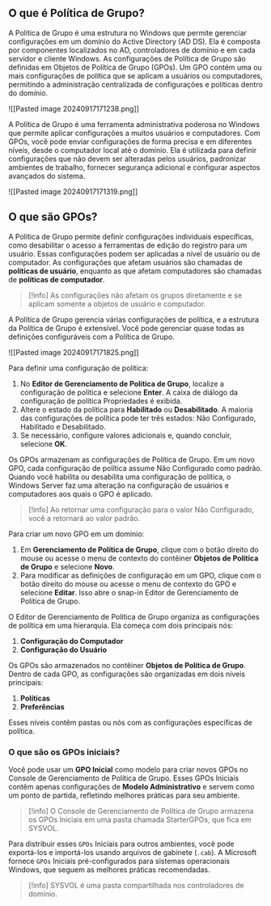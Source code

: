 ## O que é Política de Grupo?
A Política de Grupo é uma estrutura no Windows que permite gerenciar configurações em um domínio do Active Directory (AD DS). Ela é composta por componentes localizados no AD, controladores de domínio e em cada servidor e cliente Windows. As configurações de Política de Grupo são definidas em Objetos de Política de Grupo (GPOs). Um GPO contém uma ou mais configurações de política que se aplicam a usuários ou computadores, permitindo a administração centralizada de configurações e políticas dentro do domínio.

![[Pasted image 20240917171238.png]]

A Política de Grupo é uma ferramenta administrativa poderosa no Windows que permite aplicar configurações a muitos usuários e computadores. Com GPOs, você pode enviar configurações de forma precisa e em diferentes níveis, desde o computador local até o domínio. Ela é utilizada para definir configurações que não devem ser alteradas pelos usuários, padronizar ambientes de trabalho, fornecer segurança adicional e configurar aspectos avançados do sistema.

![[Pasted image 20240917171319.png]]

## O que são GPOs?
A Política de Grupo permite definir configurações individuais específicas, como desabilitar o acesso a ferramentas de edição do registro para um usuário. Essas configurações podem ser aplicadas a nível de usuário ou de computador. As configurações que afetam usuários são chamadas de **políticas de usuário**, enquanto as que afetam computadores são chamadas de **políticas de computador**.

>[!info]
>As configurações não afetam os grupos diretamente e se aplicam somente a objetos de usuário e computador.

A Política de Grupo gerencia várias configurações de política, e a estrutura da Política de Grupo é extensível. Você pode gerenciar quase todas as definições configuráveis com a Política de Grupo.

![[Pasted image 20240917171825.png]]

Para definir uma configuração de política:
1. No **Editor de Gerenciamento de Política de Grupo**, localize a configuração de política e selecione **Enter**. A caixa de diálogo da configuração de política Propriedades é exibida.
2. Altere o estado da política para **Habilitado** ou **Desabilitado**. A maioria das configurações de política pode ter três estados: Não Configurado, Habilitado e Desabilitado.
3. Se necessário, configure valores adicionais e, quando concluir, selecione **OK**.

Os GPOs armazenam as configurações de Política de Grupo. Em um novo GPO, cada configuração de política assume Não Configurado como padrão. Quando você habilita ou desabilita uma configuração de política, o Windows Server faz uma alteração na configuração de usuários e computadores aos quais o GPO é aplicado.

>[!info]
>Ao retornar uma configuração para o valor Não Configurado, você a retornará ao valor padrão.

Para criar um novo GPO em um domínio:
1. Em **Gerenciamento de Política de Grupo**, clique com o botão direito do mouse ou acesse o menu de contexto do contêiner **Objetos de Política de Grupo** e selecione **Novo**.
2. Para modificar as definições de configuração em um GPO, clique com o botão direito do mouse ou acesse o menu de contexto do GPO e selecione **Editar**. Isso abre o snap-in Editor de Gerenciamento de Política de Grupo.

O Editor de Gerenciamento de Política de Grupo organiza as configurações de política em uma hierarquia. Ela começa com dois principais nós:
1. **Configuração do Computador**  
2. **Configuração do Usuário**

Os GPOs são armazenados no contêiner **Objetos de Política de Grupo**. Dentro de cada GPO, as configurações são organizadas em dois níveis principais:
1. **Políticas**
2. **Preferências**

Esses níveis contêm pastas ou nós com as configurações específicas de política.

### O que são os GPOs iniciais?

Você pode usar um **GPO Inicial** como modelo para criar novos GPOs no Console de Gerenciamento de Política de Grupo. Esses GPOs Iniciais contêm apenas configurações de **Modelo Administrativo** e servem como um ponto de partida, refletindo melhores práticas para seu ambiente.

>[!info]
>O Console de Gerenciamento de Política de Grupo armazena os GPOs Iniciais em uma pasta chamada StarterGPOs, que fica em SYSVOL.

Para distribuir esses ``GPOs`` Iniciais para outros ambientes, você pode exportá-los e importá-los usando arquivos de gabinete (``.cab``). A Microsoft fornece ``GPOs`` Iniciais pré-configurados para sistemas operacionais Windows, que seguem as melhores práticas recomendadas.

>[!info]
>SYSVOL é uma pasta compartilhada nos controladores de domínio.














































